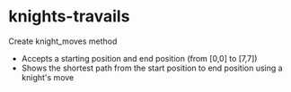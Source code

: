 # knights-travails
Create knight_moves method
* Accepts a starting position and end position (from [0,0] to [7,7])
* Shows the shortest path from the start position to end position using a knight's move
